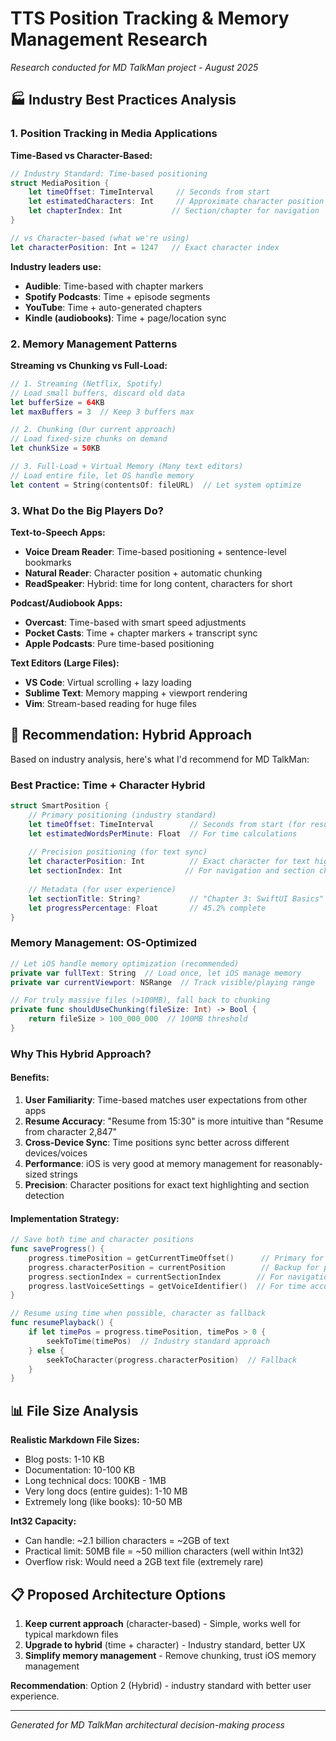 # TTS Position Tracking & Memory Management Research

*Research conducted for MD TalkMan project - August 2025*

## 🏭 Industry Best Practices Analysis

### 1. Position Tracking in Media Applications

**Time-Based vs Character-Based:**
```swift
// Industry Standard: Time-based positioning
struct MediaPosition {
    let timeOffset: TimeInterval     // Seconds from start
    let estimatedCharacters: Int     // Approximate character position
    let chapterIndex: Int           // Section/chapter for navigation
}

// vs Character-based (what we're using)
let characterPosition: Int = 1247   // Exact character index
```

**Industry leaders use:**
- **Audible**: Time-based with chapter markers
- **Spotify Podcasts**: Time + episode segments  
- **YouTube**: Time + auto-generated chapters
- **Kindle (audiobooks)**: Time + page/location sync

### 2. Memory Management Patterns

**Streaming vs Chunking vs Full-Load:**

```swift
// 1. Streaming (Netflix, Spotify)
// Load small buffers, discard old data
let bufferSize = 64KB
let maxBuffers = 3  // Keep 3 buffers max

// 2. Chunking (Our current approach)
// Load fixed-size chunks on demand
let chunkSize = 50KB

// 3. Full-Load + Virtual Memory (Many text editors)
// Load entire file, let OS handle memory
let content = String(contentsOf: fileURL)  // Let system optimize
```

### 3. What Do the Big Players Do?

**Text-to-Speech Apps:**
- **Voice Dream Reader**: Time-based positioning + sentence-level bookmarks
- **Natural Reader**: Character position + automatic chunking
- **ReadSpeaker**: Hybrid: time for long content, characters for short

**Podcast/Audiobook Apps:**
- **Overcast**: Time-based with smart speed adjustments
- **Pocket Casts**: Time + chapter markers + transcript sync
- **Apple Podcasts**: Pure time-based positioning

**Text Editors (Large Files):**
- **VS Code**: Virtual scrolling + lazy loading
- **Sublime Text**: Memory mapping + viewport rendering
- **Vim**: Stream-based reading for huge files

## 🎯 Recommendation: Hybrid Approach

Based on industry analysis, here's what I'd recommend for MD TalkMan:

### Best Practice: Time + Character Hybrid

```swift
struct SmartPosition {
    // Primary positioning (industry standard)
    let timeOffset: TimeInterval        // Seconds from start (for resume)
    let estimatedWordsPerMinute: Float  // For time calculations
    
    // Precision positioning (for text sync)
    let characterPosition: Int          // Exact character for text highlighting
    let sectionIndex: Int              // For navigation and section changes
    
    // Metadata (for user experience)
    let sectionTitle: String?           // "Chapter 3: SwiftUI Basics"
    let progressPercentage: Float       // 45.2% complete
}
```

### Memory Management: OS-Optimized

```swift
// Let iOS handle memory optimization (recommended)
private var fullText: String  // Load once, let iOS manage memory
private var currentViewport: NSRange  // Track visible/playing range

// For truly massive files (>100MB), fall back to chunking
private func shouldUseChunking(fileSize: Int) -> Bool {
    return fileSize > 100_000_000  // 100MB threshold
}
```

### Why This Hybrid Approach?

#### Benefits:
1. **User Familiarity**: Time-based matches user expectations from other apps
2. **Resume Accuracy**: "Resume from 15:30" is more intuitive than "Resume from character 2,847"
3. **Cross-Device Sync**: Time positions sync better across different devices/voices
4. **Performance**: iOS is very good at memory management for reasonably-sized strings
5. **Precision**: Character positions for exact text highlighting and section detection

#### Implementation Strategy:
```swift
// Save both time and character positions
func saveProgress() {
    progress.timePosition = getCurrentTimeOffset()      // Primary for resume
    progress.characterPosition = currentPosition        // Backup for precision
    progress.sectionIndex = currentSectionIndex        // For navigation
    progress.lastVoiceSettings = getVoiceIdentifier()  // For time accuracy
}

// Resume using time when possible, character as fallback
func resumePlayback() {
    if let timePos = progress.timePosition, timePos > 0 {
        seekToTime(timePos)  // Industry standard approach
    } else {
        seekToCharacter(progress.characterPosition)  // Fallback
    }
}
```

## 📊 File Size Analysis

**Realistic Markdown File Sizes:**
- Blog posts: 1-10 KB
- Documentation: 10-100 KB  
- Long technical docs: 100KB - 1MB
- Very long docs (entire guides): 1-10 MB
- Extremely long (like books): 10-50 MB

**Int32 Capacity:**
- Can handle: ~2.1 billion characters = ~2GB of text
- Practical limit: 50MB file = ~50 million characters (well within Int32)
- Overflow risk: Would need a 2GB text file (extremely rare)

## 📋 Proposed Architecture Options

1. **Keep current approach** (character-based) - Simple, works well for typical markdown files
2. **Upgrade to hybrid** (time + character) - Industry standard, better UX
3. **Simplify memory management** - Remove chunking, trust iOS memory management

**Recommendation**: Option 2 (Hybrid) - industry standard with better user experience.

---
*Generated for MD TalkMan architectural decision-making process*